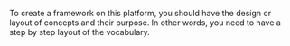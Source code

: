 To create a framework on this platform, you should have the design or layout of concepts and their purpose. In other words, you need to have a step by step layout of the vocabulary.